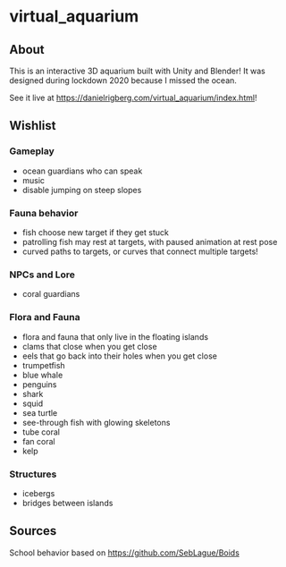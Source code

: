# virtual_aquarium

## About

This is an interactive 3D aquarium built with Unity and Blender! It was designed during lockdown 2020 because I missed the ocean.

See it live at https://danielrigberg.com/virtual_aquarium/index.html!

## Wishlist

### Gameplay

- ocean guardians who can speak
- music
- disable jumping on steep slopes

### Fauna behavior

- fish choose new target if they get stuck
- patrolling fish may rest at targets, with paused animation at rest pose
- curved paths to targets, or curves that connect multiple targets!

### NPCs and Lore

- coral guardians

### Flora and Fauna

- flora and fauna that only live in the floating islands
- clams that close when you get close
- eels that go back into their holes when you get close
- trumpetfish
- blue whale
- penguins
- shark
- squid
- sea turtle
- see-through fish with glowing skeletons
- tube coral
- fan coral
- kelp

### Structures

- icebergs
- bridges between islands

## Sources

School behavior based on https://github.com/SebLague/Boids
